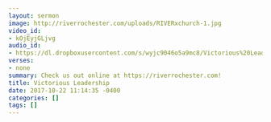 ```yaml
---
layout: sermon
image: http://riverrochester.com/uploads/RIVERxchurch-1.jpg
video_id:
- kOjEyjGLjvg
audio_id:
- https://dl.dropboxusercontent.com/s/wyjc9046o5a9mc8/Victorious%20Leadership.mp3?dl=0
verses:
- none
summary: Check us out online at https://riverrochester.com!
title: Victorious Leadership
date: 2017-10-22 11:14:35 -0400
categories: []
tags: []
---
```

